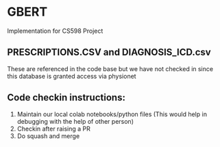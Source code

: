 # GBERT
Implementation for CS598 Project

## PRESCRIPTIONS.CSV and DIAGNOSIS_ICD.csv 
These are referenced in the code base but we have not checked in since this database is granted access via physionet

## Code checkin instructions:
1. Maintain our local colab notebooks/python files (This would help in debugging with the help of other person)
2. Checkin after raising a PR
3. Do squash and merge
